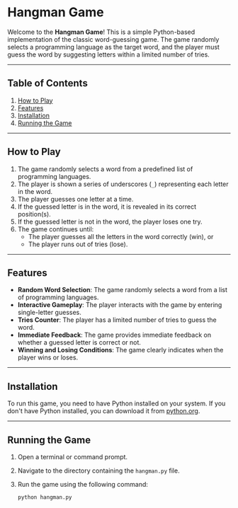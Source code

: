 # Hangman Game

Welcome to the **Hangman Game**! This is a simple Python-based implementation of the classic word-guessing game. The game randomly selects a programming language as the target word, and the player must guess the word by suggesting letters within a limited number of tries.

---

## Table of Contents
1. [How to Play](#how-to-play)
2. [Features](#features)
3. [Installation](#installation)
4. [Running the Game](#running-the-game)

---

## How to Play

1. The game randomly selects a word from a predefined list of programming languages.
2. The player is shown a series of underscores (`_`) representing each letter in the word.
3. The player guesses one letter at a time.
4. If the guessed letter is in the word, it is revealed in its correct position(s).
5. If the guessed letter is not in the word, the player loses one try.
6. The game continues until:
   - The player guesses all the letters in the word correctly (win), or
   - The player runs out of tries (lose).

---

## Features

- **Random Word Selection**: The game randomly selects a word from a list of programming languages.
- **Interactive Gameplay**: The player interacts with the game by entering single-letter guesses.
- **Tries Counter**: The player has a limited number of tries to guess the word.
- **Immediate Feedback**: The game provides immediate feedback on whether a guessed letter is correct or not.
- **Winning and Losing Conditions**: The game clearly indicates when the player wins or loses.

---

## Installation

To run this game, you need to have Python installed on your system. If you don't have Python installed, you can download it from [python.org](https://www.python.org/).

---

## Running the Game

1. Open a terminal or command prompt.
2. Navigate to the directory containing the `hangman.py` file.
3. Run the game using the following command:

   ```bash
   python hangman.py